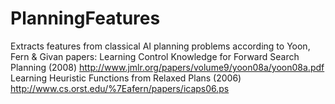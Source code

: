 # PlanningFeatures
Extracts features from classical AI planning problems according to Yoon, Fern & Givan papers: 
Learning Control Knowledge for Forward Search Planning (2008)
<http://www.jmlr.org/papers/volume9/yoon08a/yoon08a.pdf>
Learning Heuristic Functions from Relaxed Plans (2006)
<http://www.cs.orst.edu/%7Eafern/papers/icaps06.ps>
